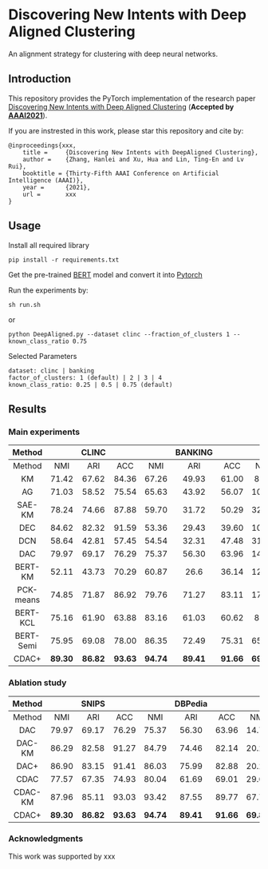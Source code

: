 # Discovering New Intents with Deep Aligned Clustering

An alignment strategy for clustering with deep neural networks.

## Introduction
This repository provides the PyTorch implementation of the research paper [Discovering New Intents with Deep Aligned Clustering](https://arxiv.org/abs/1711.10125) (**Accepted by [AAAI2021](https://xxx)**).

If you are instrested in this work, please star this repository and cite by:
```
@inproceedings{xxx,
	title =	    {Discovering New Intents with DeepAligned Clustering},
	author =    {Zhang, Hanlei and Xu, Hua and Lin, Ting-En and Lv Rui},
	booktitle = {Thirty-Fifth AAAI Conference on Artificial Intelligence (AAAI)},
	year =      {2021},
	url =       xxx
}
```

## Usage
Install all required library
```
pip install -r requirements.txt
```
Get the pre-trained [BERT](https://storage.googleapis.com/bert_models/2018_10_18/uncased_L-12_H-768_A-12.zip) model and convert it into [Pytorch](https://huggingface.co/transformers/converting_tensorflow_models.html) 

Run the experiments by: 
```
sh run.sh
```
or
```
python DeepAligned.py --dataset clinc --fraction_of_clusters 1 --known_class_ratio 0.75
```
Selected Parameters
```
dataset: clinc | banking
factor_of_clusters: 1 (default) | 2 | 3 | 4 
known_class_ratio: 0.25 | 0.5 | 0.75 (default)
```



##  Results
### Main experiments
| Method   |       | CLINC |       |       |BANKING|       |       | xxx |       |
|:--------:|:-----:|:-----:|:-----:|:-----:|:-----:|:-----:|:-----:|:-----:|:-----:|
| Method   |  NMI  |  ARI  |  ACC  |  NMI  |  ARI  |  ACC  |  NMI  |  ARI  |  ACC  |
| KM       | 71.42 | 67.62 | 84.36 | 67.26 | 49.93 | 61.00 | 8.24  | 1.46  | 13.55 |
| AG       | 71.03 | 58.52 | 75.54 | 65.63 | 43.92 | 56.07 | 10.62 | 2.12  | 14.66 |
| SAE-KM   | 78.24 | 74.66 | 87.88 | 59.70 | 31.72 | 50.29 | 32.62 | 17.07 | 34.44 |
| DEC      | 84.62 | 82.32 | 91.59 | 53.36 | 29.43 | 39.60 | 10.88 | 3.76  | 13.09 |
| DCN      | 58.64 | 42.81 | 57.45 | 54.54 | 32.31 | 47.48 | 31.09 | 15.45 | 34.26 |
| DAC      | 79.97 | 69.17 | 76.29 | 75.37 | 56.30 | 63.96 | 14.71 | 2.76  | 16.30 |
| BERT-KM  | 52.11 | 43.73 | 70.29 | 60.87 | 26.6  | 36.14 | 12.98 | 0.51  | 13.9  |
| PCK-means| 74.85 | 71.87 | 86.92 | 79.76 | 71.27 | 83.11 | 17.26 | 5.35  | 24.16 |
| BERT-KCL | 75.16 | 61.90 | 63.88 | 83.16 | 61.03 | 60.62 | 8.84  | 7.81  | 13.94 |
| BERT-Semi| 75.95 | 69.08 | 78.00 | 86.35 | 72.49 | 75.31 | 65.07 | 47.48 | 65.28 |
| CDAC+    | __89.30__ | __86.82__ | __93.63__ | __94.74__ | __89.41__ | __91.66__ | __69.84__ | __52.59__ | __73.48__ |

### Ablation study
| Method   |       | SNIPS |       |       |DBPedia|       |       | Stack |       |
|:--------:|:-----:|:-----:|:-----:|:-----:|:-----:|:-----:|:-----:|:-----:|:-----:|
| Method   |  NMI  |  ARI  |  ACC  |  NMI  |  ARI  |  ACC  |  NMI  |  ARI  |  ACC  |
| DAC      | 79.97 | 69.17 | 76.29 | 75.37 | 56.30 | 63.96 | 14.71 | 2.76  | 16.30 |
| DAC-KM   | 86.29 | 82.58 | 91.27 | 84.79 | 74.46 | 82.14 | 20.28 |  7.09 | 23.69 |
| DAC+     | 86.90 | 83.15 | 91.41 | 86.03 | 75.99 | 82.88 | 20.26 |  7.10 | 23.69 |
| CDAC     | 77.57 | 67.35 | 74.93 | 80.04 | 61.69 | 69.01 | 29.69 |  8.00 | 23.97 |
| CDAC-KM  | 87.96 | 85.11 | 93.03 | 93.42 | 87.55 | 89.77 | 67.71 | 45.65 | 71.49 |
| CDAC+    | __89.30__ | __86.82__ | __93.63__ | __94.74__ | __89.41__ | __91.66__ | __69.84__ | __52.59__ | __73.48__ |



### Acknowledgments
This work was supported by xxx
